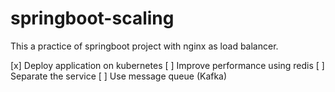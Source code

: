 # springboot-scaling

This a practice of springboot project with nginx as load balancer.

[x] Deploy application on kubernetes
[ ] Improve performance using redis
[ ] Separate the service
[ ] Use message queue (Kafka)
